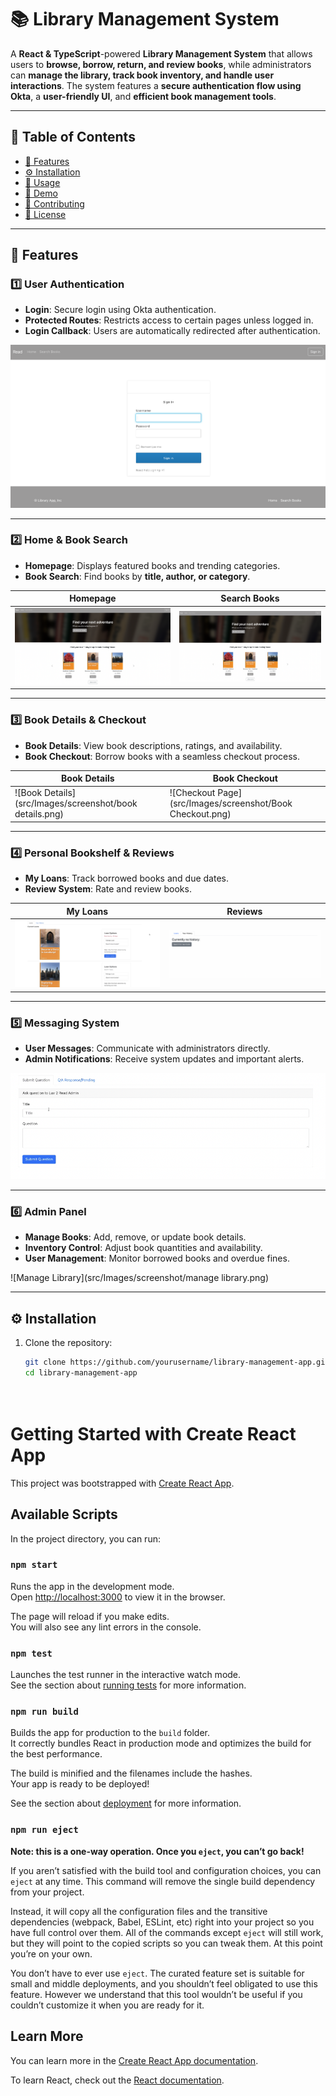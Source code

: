 # 📚 Library Management System

A **React & TypeScript**-powered **Library Management System** that allows users to **browse, borrow, return, and review books**, while administrators can **manage the library, track book inventory, and handle user interactions**. The system features a **secure authentication flow using Okta**, a **user-friendly UI**, and **efficient book management tools**.

---

## 📖 Table of Contents
- [🌟 Features](#features)
- [⚙️ Installation](#installation)
- [🚀 Usage](#usage)
- [🎥 Demo](#demo)
- [🤝 Contributing](#contributing)
- [📜 License](#license)

---

## 🌟 Features

### 1️⃣ User Authentication
- **Login**: Secure login using Okta authentication.
- **Protected Routes**: Restricts access to certain pages unless logged in.
- **Login Callback**: Users are automatically redirected after authentication.

![Login Page](src/Images/screenshot/login.png)

---

### 2️⃣ Home & Book Search
- **Homepage**: Displays featured books and trending categories.
- **Book Search**: Find books by **title, author, or category**.

| Homepage | Search Books |
|----------|-------------|
| ![Home Page](src/Images/screenshot/home.png) | ![Search Books](src/Images/screenshot/home.png) |

---

### 3️⃣ Book Details & Checkout
- **Book Details**: View book descriptions, ratings, and availability.
- **Book Checkout**: Borrow books with a seamless checkout process.

| Book Details | Book Checkout |
|--------------|--------------|
| ![Book Details](src/Images/screenshot/book details.png) | ![Checkout Page](src/Images/screenshot/Book Checkout.png) |

---

### 4️⃣ Personal Bookshelf & Reviews
- **My Loans**: Track borrowed books and due dates.
- **Review System**: Rate and review books.

| My Loans | Reviews |
|----------|--------|
| ![Loans](src/Images/screenshot/loan.png) | ![Reviews](src/Images/screenshot/history.png) |

---

### 5️⃣ Messaging System
- **User Messages**: Communicate with administrators directly.
- **Admin Notifications**: Receive system updates and important alerts.

![Messaging System](src/Images/screenshot/message.png)

---

### 6️⃣ Admin Panel
- **Manage Books**: Add, remove, or update book details.
- **Inventory Control**: Adjust book quantities and availability.
- **User Management**: Monitor borrowed books and overdue fines.

![Manage Library](src/Images/screenshot/manage library.png)

---

## ⚙️ Installation

1. Clone the repository:
   ```bash
   git clone https://github.com/yourusername/library-management-app.git
   cd library-management-app




# Getting Started with Create React App

This project was bootstrapped with [Create React App](https://github.com/facebook/create-react-app).

## Available Scripts

In the project directory, you can run:

### `npm start`

Runs the app in the development mode.\
Open [http://localhost:3000](http://localhost:3000) to view it in the browser.

The page will reload if you make edits.\
You will also see any lint errors in the console.

### `npm test`

Launches the test runner in the interactive watch mode.\
See the section about [running tests](https://facebook.github.io/create-react-app/docs/running-tests) for more information.

### `npm run build`

Builds the app for production to the `build` folder.\
It correctly bundles React in production mode and optimizes the build for the best performance.

The build is minified and the filenames include the hashes.\
Your app is ready to be deployed!

See the section about [deployment](https://facebook.github.io/create-react-app/docs/deployment) for more information.

### `npm run eject`

**Note: this is a one-way operation. Once you `eject`, you can’t go back!**

If you aren’t satisfied with the build tool and configuration choices, you can `eject` at any time. This command will remove the single build dependency from your project.

Instead, it will copy all the configuration files and the transitive dependencies (webpack, Babel, ESLint, etc) right into your project so you have full control over them. All of the commands except `eject` will still work, but they will point to the copied scripts so you can tweak them. At this point you’re on your own.

You don’t have to ever use `eject`. The curated feature set is suitable for small and middle deployments, and you shouldn’t feel obligated to use this feature. However we understand that this tool wouldn’t be useful if you couldn’t customize it when you are ready for it.

## Learn More

You can learn more in the [Create React App documentation](https://facebook.github.io/create-react-app/docs/getting-started).

To learn React, check out the [React documentation](https://reactjs.org/).
